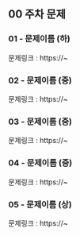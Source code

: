 ## 00 주차 문제

### 01 - 문제이름 (하)

문제링크 : https://~

### 02 - 문제이름 (중)

문제링크 : https://~

### 03 - 문제이름 (중)

문제링크 : https://~

### 04 - 문제이름 (중)

문제링크 : https://~

### 05 - 문제이름 (상)

문제링크 : https://~
